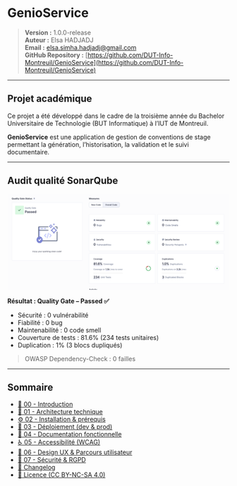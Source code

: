 # GenioService

> **Version :** 1.0.0-release  
> **Auteur :** Elsa HADJADJ  
> **Email :** elsa.simha.hadjadj@gmail.com  
> **GitHub Repository :** [https://github.com/DUT-Info-Montreuil/GenioService](https://github.com/DUT-Info-Montreuil/GenioService)

---

## Projet académique

Ce projet a été développé dans le cadre de la troisième année du Bachelor Universitaire de Technologie (BUT Informatique) à l’IUT de Montreuil.  

**GenioService** est une application de gestion de conventions de stage permettant la génération, l’historisation, la validation et le suivi documentaire.

---

## Audit qualité SonarQube

<div>
  <img src="docs/assets/sonar-audit.png" alt="Audit SonarCube" width="600"/>
</div>


**Résultat : Quality Gate – Passed  ✅**
- Sécurité : 0 vulnérabilité
- Fiabilité : 0 bug
- Maintenabilité : 0 code smell
- Couverture de tests : 81.6% (234 tests unitaires)
- Duplication : 1% (3 blocs dupliqués)

> OWASP Dependency-Check : 0 failles
---

## Sommaire

- [📖 00 - Introduction](docs/00-introduction.md)
- [🔧 01 - Architecture technique](docs/01-architecture.md)
- [⚙️ 02 - Installation & prérequis](docs/02-installation.md)
- [🚀 03 - Déploiement (dev & prod)](docs/03-deploiement.md)
- [📝 04 - Documentation fonctionnelle](docs/04-doc-fonctionnelle.md)
- [♿ 05 - Accessibilité (WCAG)](docs/05-accessibilite.md)
- [🎯 06 - Design UX & Parcours utilisateur](docs/06-ux.md)
- [🔐 07 - Sécurité & RGPD](docs/07-rgpd.md)
- [📝 Changelog](CHANGELOG.md)
- [📄 Licence (CC BY-NC-SA 4.0)](licence.md)